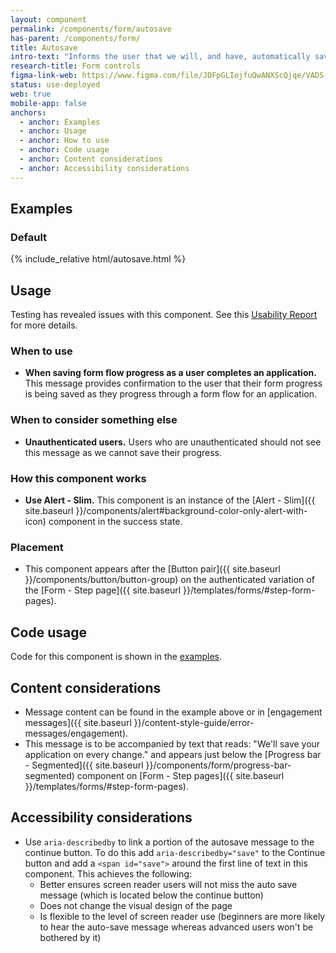```yaml
---
layout: component
permalink: /components/form/autosave
has-parent: /components/form/
title: Autosave
intro-text: "Informs the user that we will, and have, automatically saved their progress in a form flow."
research-title: Form controls
figma-link-web: https://www.figma.com/file/JDFpGLIojfuQwANXScQjqe/VADS-Component-Examples?type=design&node-id=1350%3A24511&mode=design&t=TiJHClaf3VQ6wU6B-1
status: use-deployed
web: true
mobile-app: false
anchors:
  - anchor: Examples
  - anchor: Usage
  - anchor: How to use
  - anchor: Code usage
  - anchor: Content considerations
  - anchor: Accessibility considerations
---
```


## Examples

### Default

<div class="site-showcase">
  {% include_relative html/autosave.html %}
</div>

## Usage

<va-alert status="info" slim>
  <p class="vads-u-margin-y--0">Testing has revealed issues with this component. See this <a href="https://github.com/department-of-veterans-affairs/VA.gov-team-forms/blob/main/Accessibility/save-in-progress.md">Usability Report</a> for more details.</p>
</va-alert>

### When to use

* **When saving form flow progress as a user completes an application.** This message provides confirmation to the user that their form progress is being saved as they progress through a form flow for an application. 

### When to consider something else

* **Unauthenticated users.** Users who are unauthenticated should not see this message as we cannot save their progress.

### How this component works

* **Use Alert - Slim.** This component is an instance of the [Alert - Slim]({{ site.baseurl }}/components/alert#background-color-only-alert-with-icon) component in the success state.

### Placement

* This component appears after the [Button pair]({{ site.baseurl }}/components/button/button-group) on the authenticated variation of the [Form - Step page]({{ site.baseurl }}/templates/forms/#step-form-pages).

## Code usage

Code for this component is shown in the [examples](#examples).

## Content considerations

* Message content can be found in the example above or in [engagement messages]({{ site.baseurl }}/content-style-guide/error-messages/engagement).
* This message is to be accompanied by text that reads: "We'll save your application on every change." and appears just below the [Progress bar - Segmented]({{ site.baseurl }}/components/form/progress-bar-segmented) component on [Form - Step pages]({{ site.baseurl }}/templates/forms/#step-form-pages).

## Accessibility considerations

* Use `aria-describedby` to link a portion of the autosave message to the continue button. To do this add `aria-describedby="save"` to the Continue button and add a `<span id="save">` around the first line of text in this component. This achieves the following:
    * Better ensures screen reader users will not miss the auto save message (which is located below the continue button)
    * Does not change the visual design of the page
    * Is flexible to the level of screen reader use (beginners are more likely to hear the auto-save message whereas advanced users won't be bothered by it)